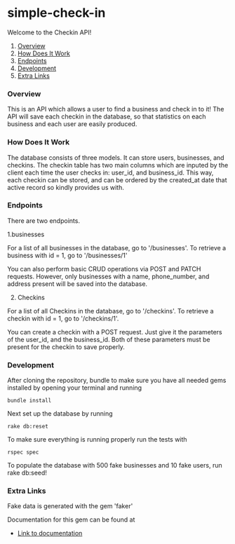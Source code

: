 # simple-check-in

Welcome to the Checkin API!

1. [Overview](#overview)
2. [How Does It Work](#how-does-it-work)
3. [Endpoints](#endpoints)
4. [Development](#development)
5. [Extra Links](#extra-links)

### Overview

This is an API which allows a user to find a business and check in to it! The API will save each checkin in the database, so that statistics on each business and each user are easily produced. 

### How Does It Work

The database consists of three models. It can store users, businesses, and checkins. The checkin table has two main columns which are inputed by the client each time the user checks in: user_id, and business_id. This way, each checkin can be stored, and can be ordered by the created_at date that active record so kindly provides us with.  

### Endpoints

There are two endpoints. 

1.businesses

For a list of all businesses in the database, go to '/businesses'. To retrieve a business with id = 1, go to '/businesses/1' 

You can also perform basic CRUD operations via POST and PATCH requests. However, only businesses with a name, phone_number, and address present will be saved into the database. 

2. Checkins

For a list of all Checkins in the database, go to '/checkins'. To retrieve a checkin with id = 1, go to '/checkins/1'.

You can create a checkin with a POST request. Just give it the parameters of the user_id, and the business_id. Both of these parameters must be present for the checkin to save properly. 

### Development
After cloning the repository, bundle to make sure you have all needed gems installed by opening your terminal and running
```
bundle install
```

Next set up the database by running
```
rake db:reset
```
To make sure everything is running properly run the tests with
```
rspec spec

```

To populate the database with 500 fake businesses and 10 fake users, run rake db:seed!

### Extra Links

Fake data is generated with the gem 'faker'

Documentation for this gem can be found at

- [Link to documentation](https://github.com/stympy/faker)

